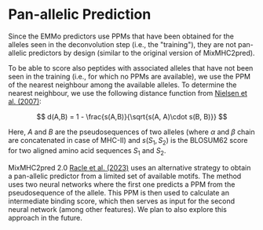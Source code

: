 # Pan-allelic Prediction

Since the EMMo predictors use PPMs that have been obtained for the alleles seen in the deconvolution
step (i.e., the "training"), they are not pan-allelic predictors by design (similar to the original
version of MixMHC2pred).

To be able to score also peptides with associated alleles that have not been seen in the training
(i.e., for which no PPMs are available), we use the PPM of the nearest neighbour among the available
alleles. To determine the nearest neighbour, we use the following distance function from
[Nielsen et al. (2007)](http://dx.doi.org/10.1371/journal.pone.0000796):

$$
d(A,B) = 1  - \frac{s(A,B)}{\sqrt{s(A, A)\cdot s(B, B)}}
$$

Here, $A$ and $B$ are the pseudosequences of two alleles (where $\alpha$ and $\beta$ chain are
concatenated in case of MHC-II) and $s(S_1, S_2)$ is the BLOSUM62 score for two aligned amino acid
sequences $S_1$ and $S_2$.

MixMHC2pred 2.0 [Racle et al. (2023)](https://doi.org/10.1016/j.immuni.2023.03.009) uses an
alternative strategy to obtain a pan-allelic predictor from a limited set of available motifs. The
method uses two neural networks where the first one predicts a PPM from the pseudosequence of the
allele. This PPM is then used to calculate an intermediate binding score, which then serves as input
for the second neural network (among other features). We plan to also explore this approach in the
future.
